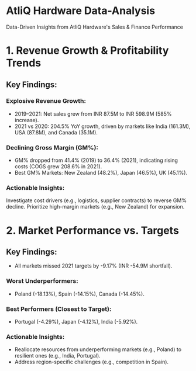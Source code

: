 # AtliQ Hardware Data-Analysis
Data-Driven Insights from AtliQ Hardware's Sales &amp; Finance Performance

# 1. Revenue Growth & Profitability Trends


## Key Findings:
### Explosive Revenue Growth:
- 2019–2021: Net sales grew from INR 87.5M to INR 598.9M (585% increase).
- 2021 vs 2020: 204.5% YoY growth, driven by markets like India (161.3M), USA (87.8M), and Canada (35.1M).
### Declining Gross Margin (GM%):
- GM% dropped from 41.4% (2019) to 36.4% (2021), indicating rising costs (COGS grew 208.6% in 2021).
- Best GM% Markets: New Zealand (48.2%), Japan (46.5%), UK (45.1%).
### Actionable Insights:
Investigate cost drivers (e.g., logistics, supplier contracts) to reverse GM% decline.
Prioritize high-margin markets (e.g., New Zealand) for expansion.


# 2. Market Performance vs. Targets


## Key Findings:
- All markets missed 2021 targets by -9.17% (INR -54.9M shortfall).
### Worst Underperformers:
- Poland (-18.13%), Spain (-14.15%), Canada (-14.45%).
### Best Performers (Closest to Target):
- Portugal (-4.29%), Japan (-4.12%), India (-5.92%).
### Actionable Insights:
- Reallocate resources from underperforming markets (e.g., Poland) to resilient ones (e.g., India, Portugal).
- Address region-specific challenges (e.g., competition in Spain).

